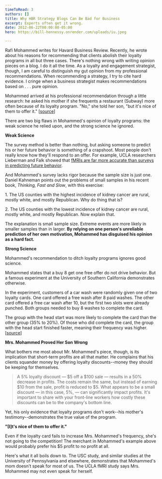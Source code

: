 ```yaml
---
timeToRead: 3
authors: []
title: Why HBR Strategy Blogs Can Be Bad for Business
excerpt: Experts often get it wrong.
date: 2012-06-22T00:00:00-05:00
hero: https://bill-hennessy.onrender.com/uploads/iu.jpeg

---
```

Rafi Mohammed writes for Havard Business Review. Recently, he wrote about his reasons for recommending that clients abolish their loyalty programs in all but three cases. There's nothing wrong with writing opinion pieces on a blog. I do it all the time. As a loyalty and engagement strategist, though, I am careful to distinguish my gut opinion from my professional recommendations. When recommending a strategy, I try to cite hard evidence. I cringe when a business strategist makes recommendations based on . . . pure opinion.

Mohammed arrived at his professional recommendation through a little research: he asked his mother if she frequents a restaurant (Subway) more often because of its loyalty program. "No," she told her son, "but it's nice of them to offer it." \[[source](https://web.archive.org/web/20161109182600/http://blogs.hbr.org/cs/2012/06/why_loyalty_programs_can_be_ba.html?utm_source=pulsenews&utm_medium=referral&utm_campaign=Feed%3A+harvardbusiness+%28HBR.org%29)\]

There are two big flaws in Mohammed's opinion of loyalty programs: the weak science he relied upon, and the strong science he ignored.

**Weak Science**

The survey method is better than nothing, but asking someone to predict his or her future behavior is something of a crapshoot. Most people don't really know how they'll respond to an offer. For example, UCLA researchers Lieberman and Falk showed that [fMRIs are far more accurate than surveys in predicting future behavior](https://web.archive.org/web/20161109182600/http://www.neurosciencemarketing.com/blog/articles/brain-scans-top-surveys.htm).

And Mohammed's survey lacks rigor because the sample size is just one. Daniel Kahneman points out the problems of small samples in his recent book, _Thinking, Fast and Slow_, with this exercise:

1\. The US counties with the highest incidence of kidney cancer are rural, mostly white, and mostly Republican. Why do thing that is?

2\. The US counties with the lowest incidence of kidney cancer are rural, mostly white, and mostly Republican. Now explain that.

The explanation is small sample size. Extreme events are more likely in smaller samples than in larger. **By relying on one person's unreliable prediction of her own motivation, Mohammed has disguised his opinion as a hard fact.**

**Strong Science**

Mohammed's recommendation to ditch loyalty programs ignores good science.

Mohammed states that a buy 8 get one free offer do not drive behavior. But a famous experiment at the University of Southern California demonstrates otherwise.

In the experiment, customers of a car wash were randomly given one of two loyalty cards. One card offered a free wash after 8 paid washes. The other card offered a free car wash after 10, but the first two slots were already punched. Both groups needed to buy 8 washes to complete the card.

The group with the head start was more likely to complete the card than the other group (35% to 20%). Of those who did complete the card, the group with the head start finished faster, meaning their frequency was higher. \[[source](https://web.archive.org/web/20161109182600/http://www.businessweek.com/smallbiz/tips/archives/2011/04/give_loyalty_programs_momentum.html)\]

**Mrs. Mohammed Proved Her Son Wrong**

What bothers me most about Mr. Mohammed's piece, though, is its implication that short-term profits are all that matter. He complains that his clients squander money by offering loyalty discounts--money they should be keeping for themselves.

> A 5% loyalty discount — $5 off a $100 sale — results in a 50% decrease in profits. The costs remain the same, but instead of earning $10 from the sale, profit is reduced to $5. What appears to be a small discount — in this case, 5%, — can significantly impact profits. It's important to share with your front-line workers how costly these discounts can be to the company's bottom line.

Yet, his only evidence that loyalty programs don't work--his mother's testimony--demonstrates the true value of the program.

**"\[I\]t's nice of them to offer it."**

Even if the loyalty card fails to increase Mrs. Mohammed's frequency, she's not going to the competition! The merchant in Mohammed's example above would probably prefer his $5 profit to no profit at all.

Here's what it all boils down to. The USC study, and similar studies at the University of Pennsylvania and elsewhere, demonstrates that Mohammed's mom doesn't speak for most of us. The UCLA fMRI study says Mrs. Mohammed may not even speak for herself.